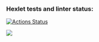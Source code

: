 ### Hexlet tests and linter status:
[![Actions Status](https://github.com/svetaminsk/frontend-project-lvl1/workflows/hexlet-check/badge.svg)](https://github.com/svetaminsk/frontend-project-lvl1/actions)

<a href="https://codeclimate.com/github/codeclimate/codeclimate/maintainability"><img src="https://api.codeclimate.com/v1/badges/a99a88d28ad37a79dbf6/maintainability" /></a>
